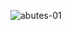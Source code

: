 ![abutes-01](https://github.com/reeclerv/reeclerv/assets/101083725/910d375b-ec44-4fe7-8648-484f7df8bb1d)
